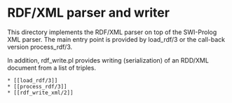 # RDF/XML parser and writer

This directory implements the RDF/XML parser   on  top of the SWI-Prolog
XML parser. The main entry  point  is   provided  by  load_rdf/3  or the
call-back version process_rdf/3.

In addition, rdf_write.pl provides writing (serialization) of an RDD/XML
document from a list of triples.

	* [[load_rdf/3]]
	* [[process_rdf/3]]
	* [[rdf_write_xml/2]]
